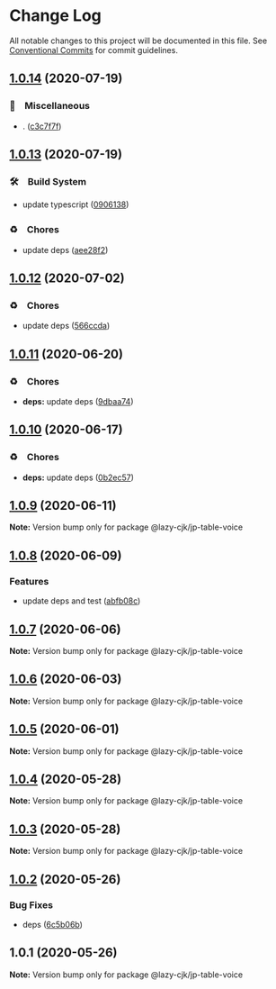 # Change Log

All notable changes to this project will be documented in this file.
See [Conventional Commits](https://conventionalcommits.org) for commit guidelines.

## [1.0.14](https://github.com/bluelovers/ws-regexp/compare/@lazy-cjk/jp-table-voice@1.0.13...@lazy-cjk/jp-table-voice@1.0.14) (2020-07-19)


### 🔖　Miscellaneous

* . ([c3c7f7f](https://github.com/bluelovers/ws-regexp/commit/c3c7f7fc30adc9cd3fc116cc5cf11a0cc0911e16))





## [1.0.13](https://github.com/bluelovers/ws-regexp/compare/@lazy-cjk/jp-table-voice@1.0.12...@lazy-cjk/jp-table-voice@1.0.13) (2020-07-19)


### 🛠　Build System

* update typescript ([0906138](https://github.com/bluelovers/ws-regexp/commit/09061382af8b98173cadd92adf736d744c74575d))


### ♻️　Chores

* update deps ([aee28f2](https://github.com/bluelovers/ws-regexp/commit/aee28f2539c01b5d19f5ea4fa6909a1e30719945))





## [1.0.12](https://github.com/bluelovers/ws-regexp/compare/@lazy-cjk/jp-table-voice@1.0.11...@lazy-cjk/jp-table-voice@1.0.12) (2020-07-02)


### ♻️　Chores

* update deps ([566ccda](https://github.com/bluelovers/ws-regexp/commit/566ccdaeb828cbaf6c53f8a4d926e97c857bd6bb))





## [1.0.11](https://github.com/bluelovers/ws-regexp/compare/@lazy-cjk/jp-table-voice@1.0.10...@lazy-cjk/jp-table-voice@1.0.11) (2020-06-20)


### ♻️　Chores

* **deps:** update deps ([9dbaa74](https://github.com/bluelovers/ws-regexp/commit/9dbaa74bed5efd27fc705547b91efc893991b492))





## [1.0.10](https://github.com/bluelovers/ws-regexp/compare/@lazy-cjk/jp-table-voice@1.0.9...@lazy-cjk/jp-table-voice@1.0.10) (2020-06-17)


### ♻️　Chores

* **deps:** update deps ([0b2ec57](https://github.com/bluelovers/ws-regexp/commit/0b2ec5783f4514928be8e090e2cad5a30f9ff50b))





## [1.0.9](https://github.com/bluelovers/ws-regexp/compare/@lazy-cjk/jp-table-voice@1.0.8...@lazy-cjk/jp-table-voice@1.0.9) (2020-06-11)

**Note:** Version bump only for package @lazy-cjk/jp-table-voice





## [1.0.8](https://github.com/bluelovers/ws-regexp/compare/@lazy-cjk/jp-table-voice@1.0.7...@lazy-cjk/jp-table-voice@1.0.8) (2020-06-09)


### Features

* update deps and test ([abfb08c](https://github.com/bluelovers/ws-regexp/commit/abfb08cd4b65db500a7068e5de5424c3f7c964d1))





## [1.0.7](https://github.com/bluelovers/ws-regexp/compare/@lazy-cjk/jp-table-voice@1.0.6...@lazy-cjk/jp-table-voice@1.0.7) (2020-06-06)

**Note:** Version bump only for package @lazy-cjk/jp-table-voice





## [1.0.6](https://github.com/bluelovers/ws-regexp/compare/@lazy-cjk/jp-table-voice@1.0.5...@lazy-cjk/jp-table-voice@1.0.6) (2020-06-03)

**Note:** Version bump only for package @lazy-cjk/jp-table-voice





## [1.0.5](https://github.com/bluelovers/ws-regexp/compare/@lazy-cjk/jp-table-voice@1.0.4...@lazy-cjk/jp-table-voice@1.0.5) (2020-06-01)

**Note:** Version bump only for package @lazy-cjk/jp-table-voice





## [1.0.4](https://github.com/bluelovers/ws-regexp/compare/@lazy-cjk/jp-table-voice@1.0.3...@lazy-cjk/jp-table-voice@1.0.4) (2020-05-28)

**Note:** Version bump only for package @lazy-cjk/jp-table-voice





## [1.0.3](https://github.com/bluelovers/ws-regexp/compare/@lazy-cjk/jp-table-voice@1.0.2...@lazy-cjk/jp-table-voice@1.0.3) (2020-05-28)

**Note:** Version bump only for package @lazy-cjk/jp-table-voice





## [1.0.2](https://github.com/bluelovers/ws-regexp/compare/@lazy-cjk/jp-table-voice@1.0.1...@lazy-cjk/jp-table-voice@1.0.2) (2020-05-26)


### Bug Fixes

* deps ([6c5b06b](https://github.com/bluelovers/ws-regexp/commit/6c5b06b0e85d24c4407035969ab3e730f3b16a52))





## 1.0.1 (2020-05-26)

**Note:** Version bump only for package @lazy-cjk/jp-table-voice
